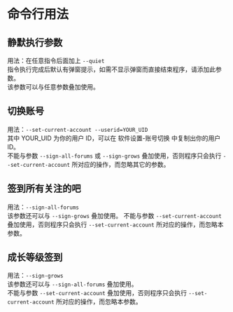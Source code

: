 # 命令行用法

## 静默执行参数

用法：在任意指令后面加上 `--quiet`  
指令执行完成后默认有弹窗提示，如需不显示弹窗而直接结束程序，请添加此参数。  
该参数可以与任意参数叠加使用。

## 切换账号

用法：`--set-current-account --userid=YOUR_UID`  
其中 YOUR_UID 为你的用户 ID，可以在 软件设置-账号切换 中复制出你的用户 ID。  
不能与参数 `--sign-all-forums` 或 `--sign-grows` 叠加使用，否则程序只会执行 `--set-current-account` 所对应的操作，而忽略其它的参数。

## 签到所有关注的吧

用法：`--sign-all-forums`  
该参数还可以与 `--sign-grows` 叠加使用。
不能与参数 `--set-current-account` 叠加使用，否则程序只会执行 `--set-current-account` 所对应的操作，而忽略本参数。

## 成长等级签到

用法：`--sign-grows`  
该参数还可以与 `--sign-all-forums` 叠加使用。  
不能与参数 `--set-current-account` 叠加使用，否则程序只会执行 `--set-current-account` 所对应的操作，而忽略本参数。
